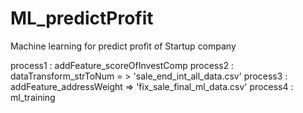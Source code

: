 # ML_predictProfit

Machine learning for predict profit of Startup company

process1 : addFeature_scoreOfInvestComp
process2 : dataTransform_strToNum = > 'sale_end_int_all_data.csv'
process3 : addFeature_addressWeight => 'fix_sale_final_ml_data.csv'
process4 : ml_training
